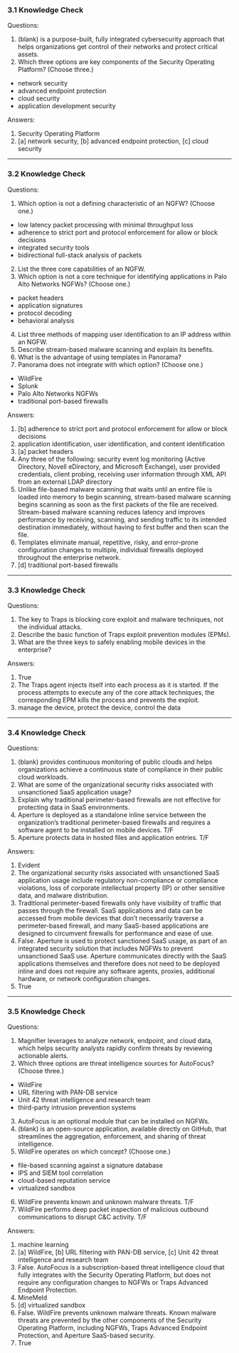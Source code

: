 ### 3.1 Knowledge Check

Questions:
1. (blank) is a purpose-built, fully integrated cybersecurity approach that helps organizations get control of their networks and protect critical assets.
2. Which three options are key components of the Security Operating Platform? (Choose three.)

+ network security
+ advanced endpoint protection
+ cloud security
+ application development security

Answers:
1. Security Operating Platform
2. [a] network security, [b] advanced endpoint protection, [c] cloud security
___

### 3.2 Knowledge Check

Questions:
1. Which option is not a defining characteristic of an NGFW? (Choose one.)

+ low latency packet processing with minimal throughput loss
+ adherence to strict port and protocol enforcement for allow or block decisions
+ integrated security tools
+ bidirectional full-stack analysis of packets

2. List the three core capabilities of an NGFW.
3. Which option is not a core technique for identifying applications in Palo Alto Networks NGFWs? (Choose one.)

+ packet headers
+ application signatures
+ protocol decoding
+ behavioral analysis

4. List three methods of mapping user identification to an IP address within an NGFW.
5. Describe stream-based malware scanning and explain its benefits.
6. What is the advantage of using templates in Panorama?
7. Panorama does not integrate with which option? (Choose one.)

+ WildFire
+ Splunk
+ Palo Alto Networks NGFWs
+ traditional port-based firewalls

Answers:
1. [b] adherence to strict port and protocol enforcement for allow or block decisions
2. application identification, user identification, and content identification
3. [a] packet headers
4. Any three of the following: security event log monitoring (Active Directory, Novell eDirectory, and Microsoft Exchange), user provided credentials, client probing, receiving user information through XML API from an external LDAP directory
5. Unlike file-based malware scanning that waits until an entire file is loaded into memory to begin scanning, stream-based malware scanning begins scanning as soon as the first packets of the file are received. Stream-based malware scanning reduces latency and improves performance by receiving, scanning, and sending traffic to its intended destination immediately, without having to first buffer and then scan the file.
6. Templates eliminate manual, repetitive, risky, and error-prone configuration changes to multiple, individual firewalls deployed throughout the enterprise network.
7. [d] traditional port-based firewalls
___

### 3.3 Knowledge Check

Questions:
1. The key to Traps is blocking core exploit and malware techniques, not the individual attacks.
2. Describe the basic function of Traps exploit prevention modules (EPMs).
3. What are the three keys to safely enabling mobile devices in the enterprise?

Answers:
1. True
2. The Traps agent injects itself into each process as it is started. If the process attempts to execute any of the core attack techniques, the corresponding EPM kills the process and prevents the exploit.
3. manage the device, protect the device, control the data
___

### 3.4 Knowledge Check

Questions:
1. (blank) provides continuous monitoring of public clouds and helps organizations achieve a continuous state of compliance in their public cloud workloads.
2. What are some of the organizational security risks associated with unsanctioned SaaS application usage?
3. Explain why traditional perimeter-based firewalls are not effective for protecting data in SaaS environments.
4. Aperture is deployed as a standalone inline service between the organization’s traditional perimeter-based firewalls and requires a software agent to be installed on mobile devices. T/F
5. Aperture protects data in hosted files and application entries. T/F

Answers:
1. Evident
2. The organizational security risks associated with unsanctioned SaaS application usage include regulatory non-compliance or compliance violations, loss of corporate intellectual property (IP) or other sensitive data, and malware distribution.
3. Traditional perimeter-based firewalls only have visibility of traffic that passes through the firewall. SaaS applications and data can be accessed from mobile devices that don’t necessarily traverse a perimeter-based firewall, and many SaaS-based applications are designed to circumvent firewalls for performance and ease of use.
4. False. Aperture is used to protect sanctioned SaaS usage, as part of an integrated security solution that includes NGFWs to prevent unsanctioned SaaS use. Aperture communicates directly with the SaaS applications themselves and therefore does not need to be deployed inline and does not require any software agents, proxies, additional hardware, or network configuration changes.
5. True
___

### 3.5 Knowledge Check

Questions:
1. Magnifier leverages to analyze network, endpoint, and cloud data, which helps security analysts rapidly confirm threats by reviewing actionable alerts.
2. Which three options are threat intelligence sources for AutoFocus? (Choose three.)

+ WildFire
+ URL filtering with PAN-DB service
+ Unit 42 threat intelligence and research team
+ third-party intrusion prevention systems

3. AutoFocus is an optional module that can be installed on NGFWs.
4. (blank) is an open-source application, available directly on GitHub, that streamlines the aggregation, enforcement, and sharing of threat intelligence.
5. WildFire operates on which concept? (Choose one.)

+ file-based scanning against a signature database
+ IPS and SIEM tool correlation
+ cloud-based reputation service
+ virtualized sandbox

6. WildFire prevents known and unknown malware threats. T/F
7. WildFire performs deep packet inspection of malicious outbound communications to disrupt C&C activity. T/F

Answers:
1. machine learning
2. [a] WildFire, [b] URL filtering with PAN-DB service, [c] Unit 42 threat intelligence and research team
3. False. AutoFocus is a subscription-based threat intelligence cloud that fully integrates with the Security Operating Platform, but does not require any configuration changes to NGFWs or Traps Advanced Endpoint Protection.
4. MineMeld
5. [d] virtualized sandbox
6. False. WildFire prevents unknown malware threats. Known malware threats are prevented by the other components of the Security Operating Platform, including NGFWs, Traps Advanced Endpoint Protection, and Aperture SaaS-based security.
7. True
